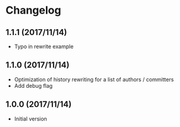 # Changelog

## 1.1.1 (2017/11/14)

* Typo in rewrite example

## 1.1.0 (2017/11/14)

* Optimization of history rewriting for a list of authors / committers
* Add debug flag

## 1.0.0 (2017/11/14)

* Initial version
